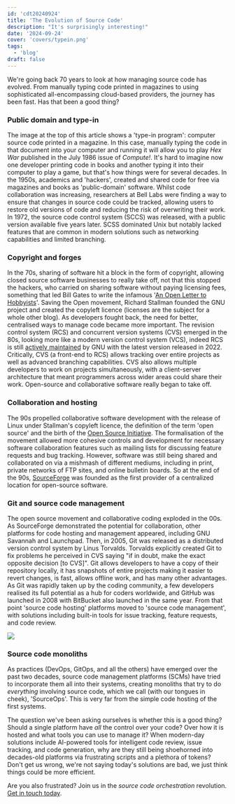 ```yaml
---
id: 'cdt20240924'
title: 'The Evolution of Source Code'
description: "It's surprisingly interesting!"
date: '2024-09-24'
cover: 'covers/typein.png'
tags:
  - 'blog'
draft: false
---
```


We're going back 70 years to look at how managing source code has evolved.
From manually typing code printed in magazines to using sophisticated all-encompassing cloud-based providers, the journey has been fast.
Has that been a good thing?

### Public domain and type-in

The image at the top of this article shows a 'type-in program': computer source code printed in a magazine.
In this case, manually typing the code in that document into your computer and running it will allow you to play <i>Hex War</i> published in the July 1986 issue of <i>Compute!</i>.
It's hard to imagine now one developer printing code in books and another typing it into their computer to play a game, but that's how things were for several decades.
In the 1950s, academics and 'hackers', created and shared code for free via magazines and books as 'public-domain' software.
Whilst code collaboration was increasing, researchers at Bell Labs were finding a way to ensure that changes in source code could be tracked, allowing users to restore old versions of code and reducing the risk of overwriting their work.
In 1972, the source code control system (SCCS) was released, with a public version available five years later.
SCSS dominated Unix but notably lacked features that are common in modern solutions such as networking capabilities and limited branching.

### Copyright and forges

In the 70s, sharing of software hit a block in the form of copyright, allowing closed source software businesses to really take off, not that this stopped the hackers, who carried on sharing software without paying licensing fees, something that led Bill Gates to write the infamous '[An Open Letter to Hobbyists](https://upload.wikimedia.org/wikipedia/commons/f/f9/Bill_Gates_Letter_to_Hobbyists_ocr.pdf)'.
Saving the Open movement, Richard Stallman founded the GNU project and created the copyleft licence (licenses are the subject for a whole other blog).
As developers fought back, the need for better, centralised ways to manage code became more important.
The revision control system (RCS) and concurrent version systems (CVS) emerged in the 80s, looking more like a modern version control system (VCS), indeed RCS is still [actively maintained](https://www.gnu.org/software/rcs/rcs.html) by GNU with the latest version released in 2022.
Critically, CVS (a front-end to RCS) allows tracking over entire projects as well as advanced branching capabilities.
CVS also allows multiple developers to work on projects simultaneously, with a client-server architecture that meant programmers across wider areas could share their work.
Open-source and collaborative software really began to take off.

### Collaboration and hosting

The 90s propelled collaborative software development with the release of Linux under Stallman's copyleft licence, the definition of the term 'open source' and the birth of the [Open Source Initiative](https://opensource.org/).
The formalisation of the movement allowed more cohesive controls and development for necessary software collaboration features such as mailing lists for discussing feature requests and bug tracking.
However, software was still being shared and collaborated on via a mishmash of different mediums, including in print, private networks of FTP sites, and online bulletin boards.
So at the end of the 90s, [SourceForge](https://sourceforge.net/) was founded as the first provider of a centralized location for open-source software.

### Git and source code management

The open source movement and collaborative coding exploded in the 00s.
As SourceForge demonstrated the potential for collaboration, other platforms for code hosting and management appeared, including GNU Savannah and Launchpad.
Then, in 2005, Git was released as a distributed version control system by Linus Torvalds.
Torvalds explicitly created Git to fix problems he perceived in CVS saying "if in doubt, make the exact opposite decision [to CVS]".
Git allows developers to have a copy of their repository locally, it has snapshots of entire projects making it easier to revert changes, is fast, allows offline work, and has many other advantages.
As Git was rapidly taken up by the coding community, a few developers realised its full potential as a hub for coders worldwide, and GitHub was launched in 2008 with BitBucket also launched in the same year.
From that point 'source code hosting' platforms moved to 'source code management', with solutions including built-in tools for issue tracking, feature requests, and code review.

![](/images/covers/evolution.png)

### Source code monoliths

As practices (DevOps, GitOps, and all the others) have emerged over the past two decades, source code management platforms (SCMs) have tried to incorporate them all into their systems, creating monoliths that try to do _everything_ involving source code, which we call (with our tongues in cheek), 'SourceOps'.
This is very far from the simple code hosting of the first systems.

The question we've been asking ourselves is whether this is a good thing?
Should a single platform have _all_ the control over your code? Over how it is hosted and what tools you can use to manage it?
When modern-day solutions include AI-powered tools for intelligent code review, issue tracking, and code generation, why are they still being shoehorned into decades-old platforms via frustrating scripts and a plethora of tokens?
Don't get us wrong, we're not saying today's solutions are bad, we just think things could be more efficient.

Are you also frustrated?
Join us in the _source code orchestration_ revolution.
<a href="/contact">Get in touch today</a>.
